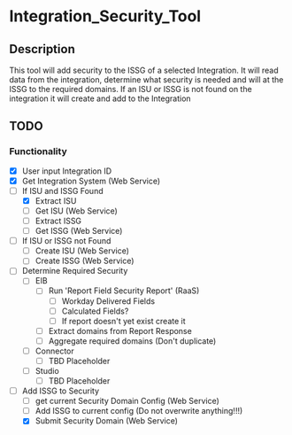 # Integration_Security_Tool
## Description
This tool will add security to the ISSG of a selected Integration. It will read data from the integration, determine what security is needed and will at the ISSG to the required domains. If an ISU or ISSG is not found on the integration it will create and add to the Integration

## TODO
### Functionality
- [X] User input Integration ID
- [X] Get Integration System (Web Service)
- [ ] If ISU and ISSG Found
    - [X] Extract ISU
    - [ ] Get ISU (Web Service)
    - [ ] Extract ISSG
    - [ ] Get ISSG (Web Service)
- [ ] If ISU or ISSG not Found
    - [ ] Create ISU (Web Service)
    - [ ] Create ISSG (Web Service)
- [ ] Determine Required Security
    - [ ] EIB
        - [ ] Run 'Report Field Security Report' (RaaS)
            - [ ] Workday Delivered Fields
            - [ ] Calculated Fields?
            - [ ] If report doesn't yet exist create it
        - [ ] Extract domains from Report Response
        - [ ] Aggregate required domains (Don't duplicate)
    - [ ] Connector
        - [ ] TBD Placeholder
    - [ ] Studio
        - [ ] TBD Placeholder
- [ ] Add ISSG to Security
    - [ ] get current Security Domain Config (Web Service)
    - [ ] Add ISSG to current config (Do not overwrite anything!!!)
    - [X] Submit Security Domain (Web Service)
